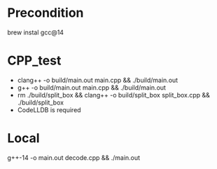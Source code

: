 # Precondition
brew instal gcc@14


# CPP_test
- clang++ -o build/main.out main.cpp && ./build/main.out
- g++ -o build/main.out main.cpp && ./build/main.out
- rm ./build/split_box && clang++ -o build/split_box split_box.cpp && ./build/split_box
- CodeLLDB is required


# Local
g++-14 -o main.out decode.cpp && ./main.out